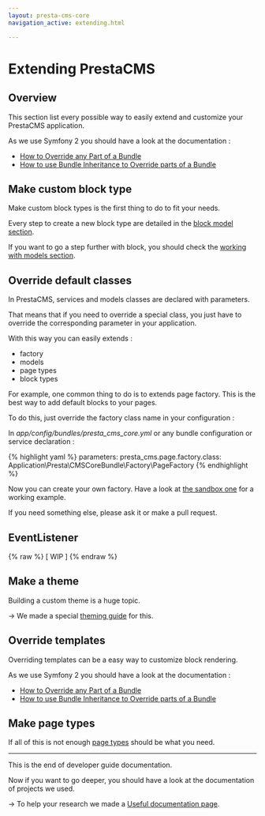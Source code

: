 ```yaml
---
layout: presta-cms-core
navigation_active: extending.html

---
```


# Extending PrestaCMS


## Overview

This section list every possible way to easily extend and customize your PrestaCMS application.

As we use Symfony 2 you should have a look at the documentation :

-   [How to Override any Part of a Bundle][1]
-   [How to use Bundle Inheritance to Override parts of a Bundle][2]

## Make custom block type

Make custom block types is the first thing to do to fit your needs.

Every step to create a new block type are detailed in the [block model section][3].

If you want to go a step further with block, you should check the [working with models section][4].

## Override default classes

In PrestaCMS, services and models classes are declared with parameters.

That means that if you need to override a special class, you just have to override the corresponding parameter in
your application.

With this way you can easily extends :

-   factory
-   models
-   page types
-   block types

For example, one common thing to do is to extends page factory. This is the best way to add default blocks to your pages.

To do this, just override the factory class name in your configuration :

In *app/config/bundles/presta_cms_core.yml* or any bundle configuration or service declaration :

{% highlight yaml %}
parameters:
    presta_cms.page.factory.class: Application\Presta\CMSCoreBundle\Factory\PageFactory
{% endhighlight %}

Now you can create your own factory. Have a look at [the sandbox one][5] for a working example.

If you need something else, please ask it or make a pull request.

## EventListener

{% raw  %}
    [ WIP ]
{% endraw %}


## Make a theme

Building a custom theme is a huge topic.

&rarr; We made a special [theming guide][6] for this.

## Override templates

Overriding templates can be a easy way to customize block rendering.

As we use Symfony 2 you should have a look at the documentation :

-   [How to Override any Part of a Bundle][1]
-   [How to use Bundle Inheritance to Override parts of a Bundle][2]

## Make page types

If all of this is not enough [page types][7] should be what you need.

---
This is the end of developer guide documentation.

Now if you want to go deeper, you should have a look at the documentation of projects we used.

&rarr; To help your research we made a [Useful documentation page][8].

[1]: http://symfony.com/doc/current/cookbook/bundles/override.html
[2]: http://symfony.com/doc/current/cookbook/bundles/inheritance.html
[3]: /presta-cms-core/developer-guide/block.html#content
[4]: /presta-cms-core/developer-guide/models.html#content
[5]: https://github.com/prestaconcept/prestacms-sandbox/blob/master/src/Application/Presta/CMSCoreBundle/Factory/PageFactory.php
[6]: /presta-cms-core/theming-guide/index.html
[7]: /presta-cms-core/developer-guide/page.html#content
[8]: /presta-cms-core/developer-guide/docs.html#content


